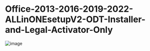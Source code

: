 # Office-2013-2016-2019-2022-ALLinONEsetupV2-ODT-Installer-and-Legal-Activator-Only

![image](https://user-images.githubusercontent.com/10184695/209510459-c22277e1-c086-4d94-892e-8e16f0e6939d.png)
